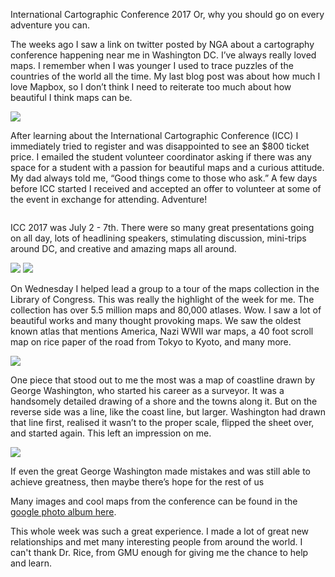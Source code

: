 International Cartographic Conference 2017
Or, why you should go on every adventure you can.

The weeks ago I saw a link on twitter posted by NGA about a cartography conference happening near me in Washington DC.  I’ve always really loved maps.  I remember when I was younger I used to trace puzzles of the countries of the world all the time.  My last blog post was about how much I love Mapbox, so I don’t think I need to reiterate too much about how beautiful I think maps can be.

<img align="center" src="https://lh3.googleusercontent.com/fNG42oCrlzUdzFAsdPnftyhU8WmP1ChxJ2usUtLBNAMVLuuHwD_XJd5Tn320B74XldRYNsfkyT4y-SaaCWG6zQ-t0s16vrm63R3N-ZGsDoZgXx_ybd751qrHAgu6LGxOd0QxdRld0wvLprlbTjpFbunO-19XmMLGs6HOD2WyBZ8IADa_fPkQqGKTr6WsCeOlAi0fNnkqTkOxX_Kak29tSEJVmJcxQ5HeXVx6H0CnCdUOSekfknNEMX4dmqbTmRVj_FrEhIlv6d5vmzlTwNbeXYd25Aec7j0BqmPr4FSM2h_2q42s4RaCMa6FaPhlVN6aZtbDtrdytrbyE3jXh5eXaaMVKxwGE8TrfV_IZrone-8tRKdNcXdHAhV3zZRUKmazRGmSBGwYQeAS_VvDu26qeXVlxEdClqjXw2-PoUf_WJ_1FoSoI-6s5ZuaMQP4qT4AbQzQ2NbdPeS6lVccdt7yr1yi7hmM7_XHVEmlt9-sKjTsY71VTBctEQYQjCkNArJ5KMEKNfrBz6Zf9g6vPNtPV_CbaSrx-LCkv2hOHwFxlggaXNri_kvGWljq5lnAl57fhf-JS8Ceo8rxM6G8Qt2WVirGbFCPT1MyqjRS60-FtwvWQLCq3Z8anD3Gl68al0fA20-UgrDIYX-j3yaNb5K4ANa9wYIhAohjqYc7cIu1=w381-h676-no"/>

After learning about the International Cartographic Conference (ICC) I immediately tried to register and was disappointed to see an $800 ticket price. I emailed the student volunteer coordinator asking if there was any space for a student with a passion for beautiful maps and a curious attitude.  My dad always told me, “Good things come to those who ask.”  A few days before ICC started I received and accepted an offer to volunteer at some of the event in exchange for attending.  Adventure!

<img src=""/>

ICC 2017 was July 2 - 7th.  There were so many great presentations going on all day, lots of headlining speakers, stimulating discussion, mini-trips around DC, and creative and amazing maps all around.

<img src="https://lh3.googleusercontent.com/4aRpFI_nrPXKw2nx1UDFLRD6ukaGi4tl3B5YUmc7OIRR-0RolH345bjrA2u3jdnP18dX8r_-7dKrpQCUH5hJ2PFrceDI69rLzjg6-PHCc5QZITtJw22GV81dtw3pDEASCyFHgnqvkuFefT_KTFogXnNlJIcJ82HDkFYDKWi3JL9NOR9ChZ6zWqdC4aArPTESQ6e2-cANx2uLH0dr7wJ7RvjfHjPst3xhZlU70TlSj6-mTfXD-MkgWtv3n9kPTpA0IwSAwliBgBWdBUMkEfA7y6lXV1JFmC9c5YTkya6Ze7qd15sqP8UUOIA_BnKp8lxlzM-Q-WaU9VpiYfaCGg3zuDXT7gY2nFIdHmCpSQoY58tb-oLzP216E9UAU0hRMfu_IW3UIru0qtc7wWY_Px4TG7TlPFaP9e6L5iaWKjXCspppeoBXz_FDR_xhWzZz9D4Y9yWq6eKW5NjBsM3csKSqblexn-oEZZetUwSaHG8uS5ak-3W9lJwV_0M17nP2_Vl2ktzzaIk5prkbAZeUnvH9jWtz8EkgyCzWxRh9IwIxyQMcMb4L9v95leOHgm8LO9FZR9vX3UBrKhxDvKzpW16_F7n00XOXvhE12lfXNJT520gZxhKyk6PhgGw67d4I4xk2fshhx12qA84cRxbYyVZJ2rl9Mnpid_877hOqjifT=w1124-h632-no"/>
<img src="https://lh3.googleusercontent.com/l4umObBV8D0l759Mz5-YuRFMvjz3eFMHImjpfgvMIg4YQEHdpQwPH1fMDGg1XHpbDZEE6iD9Mga_BO22zTOPBFI8QYqne0n-Co5et2Qz9M7gqN_Txo43BGGtXWQSWEjz1H8jbSL0_ievZCdDwSeMK45vFLqFmQ5VL1C4t4dUf7rxmcC2U6uMH2NXoyX3jmQM7MIFW0ci7hhVL2ARXGHsPiMiG24SyP0fBeqKbqGTqOLlYOzqbC1Pfon4OfA5Uj4LMoKptox1QugLlalrYoubqknGp0eBABo2yalEPP4TmWTyCjNCBgJl6nirkM1ggGOj067l902k2vRQByNJjyQDyvsN1I1_qlbqRMeQggxcCbrflIM3-AqlT5VpZk2HE2JKXzDOd25eOjGGweQBRD9Td4SfoOarKvPlfJpp4ws4r8LqCrqCRzOcxKcdYAmfB3__UdCbiC7X8UtCT6P3B39wOvVogzqqqIai0V3njQSrdo6fMpwKrP76ZXCWCi7MKjL2Z36w6wZB6ZZjT6asKP3vjKinhSOuXaPvMz1K_c3of4rrAKYXWxTwZsLcv7Aoyq1_V8YW6rM1lzt7qmlXydqF26QFgGfC0HMhlhnXfAFVt0SCk8QEUiz5U563IET0erAr4gKATNsGJSjaBSN2H9yIQNxV3Hl8h1JlYH0JKlu0=w1124-h632-no" />


On Wednesday I helped lead a group to a tour of the maps collection in the Library of Congress.  This was really the highlight of the week for me.  The collection has over 5.5 million maps and 80,000 atlases. Wow.  I saw a lot of beautiful works and many thought provoking maps.  We saw the oldest known atlas that mentions America, Nazi WWII war maps, a 40 foot scroll map on rice paper of the road from Tokyo to Kyoto, and many more.

<img src="https://lh3.googleusercontent.com/Ok03LDqELdutkdjQbLIE92_nxckM60khn0nXXal3OaDPCl5goe7RRjqDjnMTwuZpnnm854xunJhq1_5fCf5ogkPP7I0XI959Pr-zR2_94N6VHRGQy7xwuNGt7Vjpu1RNgz3lxJyUI2ArZQ3JErWk5eseIZlDVHSf3KkXU_i7jCoHqP3cptnBRvG5CRyCCBHBsZ5LrLsQFzoGvv1SHHHjyLWrEVD1pvLZsmMHZz-Isk43kEfPN2slRDkXX_SFu6WJxuKuJk5x3b-Sb2crrPtEKYPYjYSa9sDqtbpLihXN9ubULsNrAusMyPuHqRhGxyoeKi81mNWETr5z2owhd0c8WDSfyeF-jO2LU6RJM2LqKDjgROOhYedzMLW1qprSvaYb--kLjqGdSiTF4HWixCfGXdzWmTjW5ZZ8jb0JLgWB4Ym9xw6Shy2P5xSe-KJI3lW1IqcQxj78MV_uWD7ecSEDxCCIeRPUnqbI9a0e3zN5zkYIuD3U3obFBTbqwjqBchQsMuIHqaeSoiqAgp_VXpbaHMhR7m9qFqIZtDNNY97ds5omQ9nGMB6rlZDwDZQbTUj5sPeHj-ZHiMEX98SGECk-yNAHdm3rwKNHiZK-FJEm_ZXd6XOJdbxHqZyplZCOjz6nEaFfDFMgzSMJrixFXYo3ZuiiyMwbCpbpq9bn2dBw=w1124-h632-no"/>

One piece that stood out to me the most was a map of coastline drawn by George Washington, who started his career as a surveyor.  It was a handsomely detailed drawing of a shore and the towns along it.  But on the reverse side was a line, like the coast line, but larger.  Washington had drawn that line first, realised it wasn’t to the proper scale, flipped the sheet over, and started again.  This left an impression on me.  

<img src="https://lh3.googleusercontent.com/A5rB8II4CxpoChL-wfxO5xj_w5vonrPXJVUNqeyDYA0DV4_-vu1o3B9iAc8NPaqhX6Fnx4NbagM2dcIFc2mS9_RBAb8H9TISsgG3GoNNwhEofVg_rNmqqqUJ8C9xA_PHwqtOSg7F-blXoyxkhrLer9IcARfEcDbQ-Xpx19xPEBSGmpCNJ3JOfM-Be5QMsC5Ze9BvIr_Ey23Lz3JgS1aFbpoZcjD6L7ob0auVrG7RSEomWLzVS5cdsIWe9M6LyyyF0pWloRGLuvllVeFOUfcYCuHXZU2ELIx6UGTHva3Nfmv2aHu_FH5Mvbrr6Pb9CcDig7TxFTBQdjyU94j0UgEWub9IZgxYON6RB7FszfyKcPy55zEuihVfmdwsKYhKHfFSwoMOf238iT7KeJBvOPGb212YJibDI6DWjZLCcyGvAAmN22PUcwqx29zgNM2oyoD4hczD5u47sBKuV6I4UWHKT4J3dW_I6C8DyKJTlNoiz34nJsMLsnyk3afjffKJ2FR55WWRK1oh_Ky5_Q0dKQAseWjZGSga1bOiJftp_hH0oPOZcKWe-lGSwP6yxF3PjM2Rim1NJ5WBrWiNh1GN7Ckea6z679T3c-jz6bpgX7DgScLNdBbw_QK7Tr5KQVHnjF-QQJxrOLYgDTEKpW58gmb-cuBCq50GvXuIJ5EA8lJm=w1124-h632-no"/>

If even the great George Washington made mistakes and was still able to achieve greatness, then maybe there’s hope for the rest of us

Many images and cool maps from the conference can be found in the [google photo album here](https://goo.gl/photos/H8AE8fcwMdRzsufP9). 

This whole week was such a great experience. I made a lot of great new relationships and met many interesting people from around the world. I can't thank Dr. Rice, from GMU enough for giving me the chance to help and learn.  

